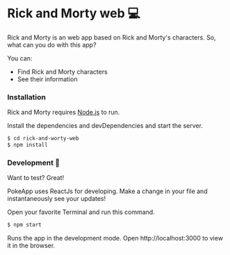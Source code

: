 # Rick and Morty web 💻

Rick and Morty is an web app based on Rick and Morty's characters. So, what can you do with this app?

You can:

  - Find Rick and Morty characters 
  - See their information

### Installation

Rick and Morty requires [Node.js](https://nodejs.org/) to run.

Install the dependencies and devDependencies and start the server.

```sh
$ cd rick-and-worty-web
$ npm install
```

### Development 🚀

Want to test? Great!

PokeApp uses ReactJs for developing.
Make a change in your file and instantaneously see your updates!

Open your favorite Terminal and run this command.

```sh
$ npm start
```
Runs the app in the development mode.
Open http://localhost:3000 to view it in the browser.
